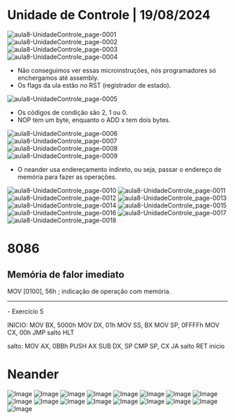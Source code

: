 # Unidade de Controle | 19/08/2024

![aula8-UnidadeControle_page-0001](https://github.com/user-attachments/assets/955bcb94-162f-4279-82c5-5ceff2ec6552)
![aula8-UnidadeControle_page-0002](https://github.com/user-attachments/assets/c7514e06-a06c-4b53-8618-6ad530b357f0)
![aula8-UnidadeControle_page-0003](https://github.com/user-attachments/assets/2bab2c4e-adb2-45c8-9b12-72c611bcd5c7)
![aula8-UnidadeControle_page-0004](https://github.com/user-attachments/assets/fd614853-5cb9-4e0f-bc72-6b9e16d5356b)

- Não conseguimos ver essas microinstruções, nós programadores só enchergamos até assembly.
- Os flags da ula estão no RST (registrador de estado).

![aula8-UnidadeControle_page-0005](https://github.com/user-attachments/assets/7db1b1c8-6a1d-44e0-adbf-f1f70adf7d5d)

- Os códigos de condição são 2, 1 ou 0.
- NOP tem um byte, enquanto o ADD x tem dois bytes.

![aula8-UnidadeControle_page-0006](https://github.com/user-attachments/assets/fbcf50e5-da69-4667-bddb-dbbfe8607e53)
![aula8-UnidadeControle_page-0007](https://github.com/user-attachments/assets/05bb32a1-1c0a-4c27-9dbe-e0ae82985096)
![aula8-UnidadeControle_page-0008](https://github.com/user-attachments/assets/c428a51a-b64e-46f0-a1c0-55da70ba90f8)
![aula8-UnidadeControle_page-0009](https://github.com/user-attachments/assets/fe3771f7-b207-4a11-87c9-aca0ab4ed20d)

- O neander usa endereçamento indireto, ou seja, passar o endereço de memória para fazer as operações.

![aula8-UnidadeControle_page-0010](https://github.com/user-attachments/assets/2a321bf9-5713-4d8c-8fad-64e78535635a)
![aula8-UnidadeControle_page-0011](https://github.com/user-attachments/assets/145b00a1-4cfb-4697-a4cb-fe3275ec839f)
![aula8-UnidadeControle_page-0012](https://github.com/user-attachments/assets/4004daf0-5dab-4ff5-8ebc-9ec7d6b3a7f1)
![aula8-UnidadeControle_page-0013](https://github.com/user-attachments/assets/6145ba69-a1dd-48c2-a358-45403e397274)
![aula8-UnidadeControle_page-0014](https://github.com/user-attachments/assets/fbeaaa94-912d-4df5-a3a9-b22dabbcfbc7)
![aula8-UnidadeControle_page-0015](https://github.com/user-attachments/assets/40621df4-1fc1-428d-8a53-af8389ad62cd)
![aula8-UnidadeControle_page-0016](https://github.com/user-attachments/assets/2dbe040e-c28b-40b7-9e92-fcaf380d3df4)
![aula8-UnidadeControle_page-0017](https://github.com/user-attachments/assets/58dd50a8-ad5a-44c9-b634-7d9710853e34)
![aula8-UnidadeControle_page-0018](https://github.com/user-attachments/assets/fe3e88b4-518c-435f-8330-b7202d056fc8)

# 8086
## Memória de falor imediato

MOV [0100], 56h  ; indicação de operação com memória.

<hr>
- Exercício 5

INICIO:
    MOV BX, 5000h
    MOV DX, 01h
    MOV SS, BX
    MOV SP, 0FFFFh
    MOV CX, 00h
    JMP salto
    HLT
    
salto:
    MOV AX, 0BBh
    PUSH AX
    SUB DX, SP
    CMP SP, CX
    JA salto
    RET inicio   

   # Neander

![Image](https://github.com/user-attachments/assets/c3a6e4eb-27f1-447b-9c1e-f9728a68e100)
![Image](https://github.com/user-attachments/assets/2bef62c3-e4f1-498d-8444-b13d4ac73fac)
![Image](https://github.com/user-attachments/assets/35fe56e0-6a35-41dd-8cba-c1735256937f)
![Image](https://github.com/user-attachments/assets/5fa651b1-c148-4f44-9f90-7116f5c144d8)
![Image](https://github.com/user-attachments/assets/41350373-dd52-4b5f-a20d-099570d6ed73)
![Image](https://github.com/user-attachments/assets/3514543b-499b-4fa1-9e37-714d78d90c7f)
![Image](https://github.com/user-attachments/assets/98590eb6-a4a8-4e4b-bb14-98806e509d2a)
![Image](https://github.com/user-attachments/assets/3a01bf20-eddb-4b91-8894-4b63d24acb73)
![Image](https://github.com/user-attachments/assets/e44e3eb9-c512-4eab-96d7-4efa36e1320d)
![Image](https://github.com/user-attachments/assets/b7f77f8a-fd6c-468d-a12a-64dd87afd7c4)
![Image](https://github.com/user-attachments/assets/bc37f4d3-23e4-4ed8-9a78-8148ec5b7819)
![Image](https://github.com/user-attachments/assets/0123a66a-bfad-48fa-9679-9abfe1578996)
![Image](https://github.com/user-attachments/assets/ada0b10c-ecc7-447c-88ed-b743338b8293)
![Image](https://github.com/user-attachments/assets/34fd1ae0-ba98-44ea-bc12-08d428041f00)
![Image](https://github.com/user-attachments/assets/d25fd409-b33a-4fa4-8698-bf0e8ab1373d)
![Image](https://github.com/user-attachments/assets/1bc8de93-d278-48c6-ad2d-07fc18ec4a7f)
![Image](https://github.com/user-attachments/assets/636b7f15-8f51-497b-ad8a-1c6b688cda0e)
